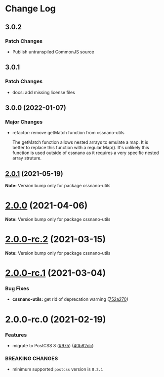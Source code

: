 # Change Log

## 3.0.2

### Patch Changes

- Publish untranspiled CommonJS source

## 3.0.1

### Patch Changes

- docs: add missing license files

## 3.0.0 (2022-01-07)

### Major Changes

- refactor: remove getMatch function from cssnano-utils

  The getMatch function allows nested arrays to emulate a map.
  It is better to replace this function with a regular Map().
  It's unlikely this function is used outside of cssnano as it requires
  a very specific nested array struture.

## [2.0.1](https://github.com/cssnano/cssnano/compare/cssnano-utils@2.0.0...cssnano-utils@2.0.1) (2021-05-19)

**Note:** Version bump only for package cssnano-utils

# [2.0.0](https://github.com/cssnano/cssnano/compare/cssnano-utils@2.0.0-rc.2...cssnano-utils@2.0.0) (2021-04-06)

**Note:** Version bump only for package cssnano-utils

# [2.0.0-rc.2](https://github.com/cssnano/cssnano/compare/cssnano-utils@2.0.0-rc.1...cssnano-utils@2.0.0-rc.2) (2021-03-15)

**Note:** Version bump only for package cssnano-utils

# [2.0.0-rc.1](https://github.com/cssnano/cssnano/compare/cssnano-utils@2.0.0-rc.0...cssnano-utils@2.0.0-rc.1) (2021-03-04)

### Bug Fixes

- **cssnano-utils:** get rid of deprecation warning ([752a270](https://github.com/cssnano/cssnano/commit/752a2701085f45367a1e4a558fb9ec768ac760af))

# 2.0.0-rc.0 (2021-02-19)

### Features

- migrate to PostCSS 8 ([#975](https://github.com/cssnano/cssnano/issues/975)) ([40b82dc](https://github.com/cssnano/cssnano/commit/40b82dca7f53ac02cd4fe62846dec79b898ccb49))

### BREAKING CHANGES

- minimum supported `postcss` version is `8.2.1`
